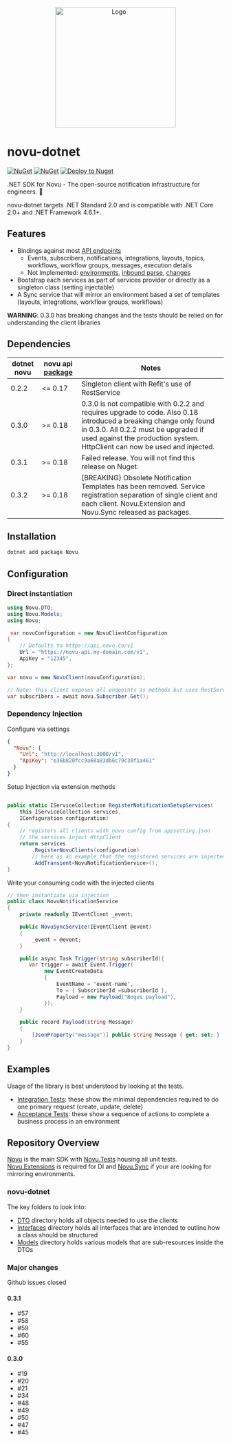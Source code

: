 <div align="center"> 
    <a href="https://novu.co" target="_blank"> 
        <picture>
            <source media="(prefers-color-scheme: dark)" srcset="https://user-images.githubusercontent.com/2233092/213641039-220ac15f-f367-4d13-9eaf-56e79433b8c1.png"> <img src="https://user-images.githubusercontent.com/2233092/213641043-3bbb3f21-3c53-4e67-afe5-755aeb222159.png" width="280" alt="Logo"/> 
        </picture> 
    </a> 
</div>

# novu-dotnet

[![NuGet](https://img.shields.io/nuget/v/Novu.svg)](https://www.nuget.org/packages/Novu/)
[![NuGet](https://img.shields.io/nuget/dt/Novu.svg)](https://www.nuget.org/packages/Novu/)
[![Deploy to Nuget](https://github.com/novuhq/novu-dotnet/actions/workflows/dotnet-deploy.yaml/badge.svg)](https://github.com/novuhq/novu-dotnet/actions/workflows/dotnet-deploy.yaml)

.NET SDK for Novu - The open-source notification infrastructure for engineers. 🚀

novu-dotnet targets .NET Standard 2.0 and is compatible with .NET Core 2.0+ and .NET Framework 4.6.1+.

## Features

- Bindings against most [API endpoints](https://docs.novu.co/api/overview/)
  - Events, subscribers, notifications, integrations, layouts, topics, workflows, workflow groups, messages, execution details
  - Not Implemented: [environments](https://docs.novu.co/api/get-current-environment/), [inbound parse](https://docs.novu.co/api/validate-the-mx-record-setup-for-the-inbound-parse-functionality/), [changes](https://docs.novu.co/api/get-changes/)
- Bootstrap each services as part of services provider or directly as a singleton class (setting injectable)
- A Sync service that will mirror an environment based a set of templates (layouts, integrations, workflow groups, workflows)

**WARNING**: 0.3.0 has breaking changes and the tests should be relied on for understanding the client libraries

## Dependencies

| dotnet novu | novu api [package](https://github.com/novuhq/novu/pkgs/container/novu%2Fapi) | Notes                                                                                                                                                                                                                                   |
| ----------- | ---------------------------------------------------------------------------- | --------------------------------------------------------------------------------------------------------------------------------------------------------------------------------------------------------------------------------------- |
| 0.2.2       | <= 0.17                                                                      | Singleton client with Refit's use of RestService                                                                                                                                                                                        |
| 0.3.0       | >= 0.18                                                                      | 0.3.0 is not compatible with 0.2.2 and requires upgrade to code. Also 0.18 introduced a breaking change only found in 0.3.0. All 0.2.2 must be upgraded if used against the production system. HttpClient can now be used and injected. |
| 0.3.1       | >= 0.18                                                                      | Failed release. You will not find this release on Nuget.                                                                                                                                                                                |
| 0.3.2       | >= 0.18                                                                      | [BREAKING} Obsolete Notification Templates has been removed. Service registration separation of single client and each client. Novu.Extension and Novu.Sync released as packages.                                                       |

## Installation

```bash
dotnet add package Novu
```

## Configuration

### Direct instantiation

```csharp
using Novu.DTO;
using Novu.Models;
using Novu;

 var novuConfiguration = new NovuClientConfiguration
{
    // Defaults to https://api.novu.co/v1
    Url = "https://novu-api.my-domain.com/v1",
    ApiKey = "12345",
};

var novu = new NovuClient(novuConfiguration);

// Note: this client exposes all endpoints as methods but uses RestService
var subscribers = await novu.Subscriber.Get();
```

### Dependency Injection

Configure via settings

```appsettings.json
{
  "Novu": {
    "Url": "http://localhost:3000/v1",
    "ApiKey": "e36b820fcc9a68a83db6c79c30f1a461"
  }
}

```

Setup Injection via extension methods

```csharp

public static IServiceCollection RegisterNotificationSetupServices(
    this IServiceCollection services,
    IConfiguration configuration)
{
    // registers all clients with novu config from appsetting.json
    // the services inject HttpClient
    return services
        .RegisterNovuClients(configuration)
        // here as an example that the registered services are injected into local service
        .AddTransient<NovuNotificationService>();
}
```

Write your consuming code with the injected clients

```csharp
// then instantiate via injection
public class NovuNotificationService
{
    private readonly IEventClient _event;

    public NovuSyncService(IEventClient @event)
    {
        _event = @event;
    }

    public async Task Trigger(string subscriberId){
       var trigger = await Event.Trigger(
            new EventCreateData
            {
                EventName = 'event-name',
                To = { SubscriberId =subscriberId },
                Payload = new Payload("Bogus payload"),
            });
    }

    public record Payload(string Message)
    {
        [JsonProperty("message")] public string Message { get; set; }
    }
}
```

## Examples

Usage of the library is best understood by looking at the tests.

- [Integration Tests](https://github.com/novuhq/novu-dotnet/tree/main/src/Novu.Tests/IntegrationTests): these show the minimal dependencies required to do one primary request (create, update, delete)
- [Acceptance Tests](https://github.com/novuhq/novu-dotnet/tree/main/src/Novu.Tests/AcceptanceTests): these show a sequence of actions to complete a business process in an environment

## Repository Overview

[Novu](https://github.com/novuhq/novu-dotnet/tree/main/src/Novu) is the main SDK with [Novu.Tests](https://github.com/novuhq/novu-dotnet/tree/main/src/Novu.Tests) housing all unit tests. [Novu.Extensions](https://github.com/novuhq/novu-dotnet/tree/main/src/Novu.Extensions) is required for DI and [Novu.Sync](https://github.com/novuhq/novu-dotnet/tree/main/src/Novu.Sync)
if your are looking for mirroring environments.

### novu-dotnet

The key folders to look into:

- [DTO](https://github.com/novuhq/novu-dotnet/tree/main/src/Novu/DTO) directory holds all objects needed to use the clients
- [Interfaces](https://github.com/novuhq/novu-dotnet/tree/main/src/Novu/Interfaces) directory holds all interfaces that are intended to outline how a class should be structured
- [Models](https://github.com/novuhq/novu-dotnet/tree/main/src/Novu/Models) directory holds various models that are sub-resources inside the DTOs

### Major changes

Github issues closed

#### 0.3.1

- #57
- #58
- #59
- #60
- #55

#### 0.3.0

- #19
- #20
- #21
- #34
- #48
- #49
- #50
- #47
- #45
